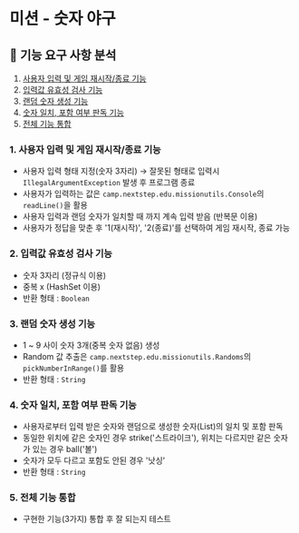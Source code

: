 # 미션 - 숫자 야구

## 🚀 기능 요구 사항 분석
1. [사용자 입력 및 게임 재시작/종료 기능](#사용자_입력_및_게임_재시작/종료_기능)
2. [입력값 유효성 검사 기능](#입력값_유효성_검사_기능)
3. [랜덤 숫자 생성 기능](#랜덤_숫자_생성_기능)
4. [숫자 일치, 포함 여부 판독 기능](#숫자_일치,_포함_여부_판독_기능)
5. [전체 기능 통합](#전체_기능_통합)

### 1. 사용자 입력 및 게임 재시작/종료 기능
- 사용자 입력 형태 지정(숫자 3자리) → 잘못된 형태로 입력시 `IllegalArgumentException` 발생 후 프로그램 종료 
- 사용자가 입력하는 값은 `camp.nextstep.edu.missionutils.Console`의 `readLine()`을 활용 
- 사용자 입력과 랜덤 숫자가 일치할 때 까지 계속 입력 받음 (반복문 이용)
- 사용자가 정답을 맞춘 후 '1(재시작)', '2(종료)'를 선택하여 게임 재시작, 종료 가능

### 2. 입력값 유효성 검사 기능
- 숫자 3자리 (정규식 이용)
- 중복 x (HashSet 이용)
- 반환 형태 : `Boolean`

### 3. 랜덤 숫자 생성 기능

- 1 ~ 9 사이 숫자 3개(중복 숫자 없음) 생성
- Random 값 추출은 `camp.nextstep.edu.missionutils.Randoms`의 `pickNumberInRange()`를 활용
- 반환 형태 : `String`


### 4. 숫자 일치, 포함 여부 판독 기능

- 사용자로부터 입력 받은 숫자와 랜덤으로 생성한 숫자(List)의 일치 및 포함 판독
- 동일한 위치에 같은 숫자인 경우 strike('스트라이크'), 위치는 다르지만 같은 숫자가 있는 경우 ball('볼')
- 숫자가 모두 다르고 포함도 안된 경우 '낫싱'
- 반환 형태 : `String`

### 5. 전체 기능 통합

- 구현한 기능(3가지) 통합 후 잘 되는지 테스트